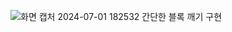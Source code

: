 ![화면 캡처 2024-07-01 182532](https://github.com/Gun-0927/Break-Block/assets/105433082/90e2e697-deb4-41cb-a521-88bb59ec96fb)
간단한 블록 깨기 구현
